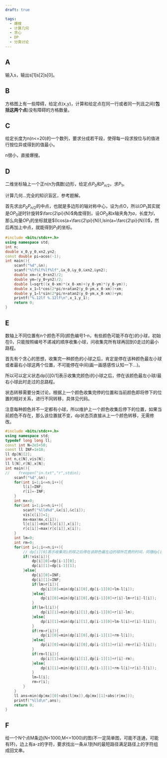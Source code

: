 ```yaml
---
draft: true

tags:
  - 爆搜
  - 计算几何
  - 贪心
  - DP
  - 分类讨论
---
```


## A

输入s，输出s[1]s[2]s[0]。

## B

方格图上有一些障碍，给定点(x,y)，计算和给定点在同一行或者同一列且之间(**包括这两个点**)没有障碍的方格数量。

## C

给定长度为n(n<=20)的一个数列，要求分成若干段，使得每一段求按位与的值进行按位异或得到的值最小。

n很小，直接爆搜。

## D

二维坐标轴上一个正n(n为偶数)边形，给定点$P_0$和$P_{n/2}$，求$P_1$。

计算几何...完全的知识盲区，参考题解。

首先求出$P_0P_{n/2}$的中点，也就是多边形的轴对称中心，设为点O，所以$OP_1$其实就是$OP_0$逆时针旋转$\farc{2\pi}{N}$角度得到，设$OP_0$和x轴夹角为$a$，长度为$l$，那么向量$OP_1$的坐标就是$(lcos(a+\farc{2\pi}{N}),lsin(a+\farc{2\pi}{N}))$，然后再加上中点，就能得到$P_1$的坐标。

```cpp
#include <bits/stdc++.h>
using namespace std;
int n;
double x_0,y_0,xn2,yn2;
const double pi=acos(-1);
int main(){
    scanf("%d",&n);
    scanf("%lf%lf%lf%lf",&x_0,&y_0,&xn2,&yn2);
    double xm=(x_0+xn2)/2;
    double ym=(y_0+yn2)/2;
    double l=sqrt((x_0-xm)*(x_0-xm)+(y_0-ym)*(y_0-ym));
    double x_1=l*cos(2*pi/n+atan2(y_0-ym,x_0-xm))+xm;
    double y_1=l*sin(2*pi/n+atan2(y_0-ym,x_0-xm))+ym;
    printf("%.12lf %.12lf\n",x_1,y_1);
    return 0;
}
```

## E

数轴上不同位置有n个颜色不同(颜色编号1-n，有些颜色可能不存在)的小球，初始在0，只能按照编号不递减的顺序收集小球，问收集完所有球再回到0走过的最小路程。

首先有个贪心的思想，收集完一种颜色的小球之后，肯定是停在该种颜色最左小球或者最右小球这两个位置，不可能停在中间(画一画感感性认知一下...)。

所以可以定义状态dp[i][0/1]表示收集完颜色i的小球之后，停在该颜色最左小球/最右小球此时走过的总路程。

状态转移需要分类讨论，根据上一个颜色收集完停的位置和当前颜色即将停下的位置的相对关系，进行不同转移，具体见代码。

注意每种颜色并不一定都有小球，所以维护上一个颜色收集后停下的位置，如果当前颜色不存在，那么该位置就不变，dp状态页直接从上一个颜色转移，无需修改。

```cpp
#include <bits/stdc++.h>
using namespace std;
typedef long long ll;
const int N=2e5+50;
const ll INF=1e18;
ll dp[N][2];
int n,c[N],vis[N];
ll l[N],r[N],x[N];
int main(){
//    freopen("in.txt","r",stdin);
    scanf("%d",&n);
    for(int i=1;i<=n;i++){
        l[i]=INF;
        r[i]=-INF;
    }
    int mx=0;
    for(int i=1;i<=n;i++){
        scanf("%lld%d",&x[i],&c[i]);
        vis[c[i]]=1;
        mx=max(mx,c[i]);
        l[c[i]]=min(l[c[i]],x[i]);
        r[c[i]]=max(r[c[i]],x[i]);
    }
    int lm=0;
    int rm=0;
    for(int i=1;i<=n;i++){
        // dp[i][0]表示收集完i的球之后停在该颜色最左边的球所花费的时间，同理dp[i][1]表示右边
        if(!vis[i]){
            dp[i][0]=dp[i-1][0];
            dp[i][1]=dp[i-1][1];
        }else{
            dp[i][0]=INF;
            dp[i][1]=INF;
            if(lm>r[i]){
                dp[i][0]=min(dp[i][0],dp[i-1][0]+lm-l[i]);
            }else{
                dp[i][0]=min(dp[i][0],dp[i-1][0]+r[i]-lm+r[i]-l[i]);
            }
            if(lm<l[i]){
                dp[i][1]=min(dp[i][1],dp[i-1][0]+r[i]-lm);
            }else{
                dp[i][1]=min(dp[i][1],dp[i-1][0]+lm-l[i]+r[i]-l[i]);
            }
            if(rm>r[i]){
                dp[i][0]=min(dp[i][0],dp[i-1][1]+rm-l[i]);
            }else{
                dp[i][0]=min(dp[i][0],dp[i-1][1]+r[i]-rm+r[i]-l[i]);
            }
            if(rm<l[i]){
                dp[i][1]=min(dp[i][1],dp[i-1][1]+r[i]-rm);
            }else{
                dp[i][1]=min(dp[i][1],dp[i-1][1]+rm-l[i]+r[i]-l[i]);
            }
            lm=l[i];
            rm=r[i];
        }
    }
    ll ans=min(dp[mx][0]+abs(l[mx]),dp[mx][1]+abs(r[mx]));
    printf("%lld\n",ans);
    return 0;
}
```

## F

给一个N个点M条边(N<1000,M<=1000)的图(不一定简单图，可能不连通，可能有环)，边上有a-z的字符，要求找出一条从1到N的最短路径满足路径上的字符组成回文串。

```cpp

```